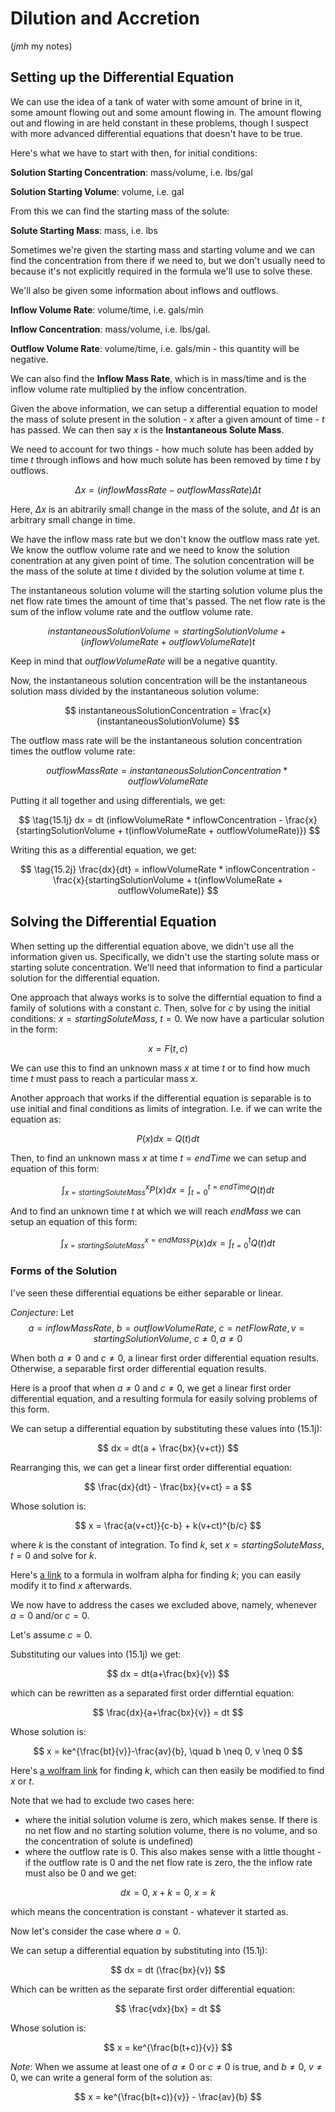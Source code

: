 # Dilution and Accretion
(*jmh* my notes)

## Setting up the Differential Equation

We can use the idea of a tank of water with some amount of brine in it, some amount flowing out and some amount flowing in. The amount flowing out and flowing in are held constant in these problems, though I suspect with more advanced differential equations that doesn't have to be true.

Here's what we have to start with then, for initial conditions:

**Solution Starting Concentration**: mass/volume, i.e. lbs/gal

**Solution Starting Volume**: volume, i.e. gal

From this we can find the starting mass of the solute:

**Solute Starting Mass**: mass, i.e. lbs

Sometimes we're given the starting mass and starting volume and we can find the concentration from there if we need to, but we don't usually need to because it's not explicitly required in the formula we'll use to solve these.

We'll also be given some information about inflows and outflows.

**Inflow Volume Rate**: volume/time, i.e. gals/min

**Inflow Concentration**: mass/volume, i.e. lbs/gal.

**Outflow Volume Rate**: volume/time, i.e. gals/min - this quantity will be negative.

We can also find the **Inflow Mass Rate**, which is in mass/time and is the inflow volume rate multiplied by the inflow concentration.

Given the above information, we can setup a differential equation to model the mass of solute present in the solution - $x$ after a given amount of time - $t$ has passed. We can then say $x$ is the **Instantaneous Solute Mass**.

We need to account for two things - how much solute has been added by time $t$ through inflows and how much solute has been removed by time $t$ by outflows.

$$ \Delta x = (inflowMassRate - outflowMassRate)\Delta t $$
  
Here, $\Delta x$ is an abitrarily small change in the mass of the solute, and $\Delta t$ is an arbitrary small change in time.

We have the inflow mass rate but we don't know the outflow mass rate yet. We know the outflow volume rate and we need to know the solution conentration at any given point of time. The solution concentration will be the mass of the solute at time $t$ divided by the solution volume at time $t$.

The instantaneous solution volume will the starting solution volume plus the net flow rate times the amount of time that's passed. The net flow rate is the sum of the inflow volume rate and the outflow volume rate.

$$instantaneousSolutionVolume = startingSolutionVolume + (inflowVolumeRate + outflowVolumeRate)t $$

Keep in mind that $outflowVolumeRate$ will be a negative quantity.

Now, the instantaneous solution concentration will be the instantaneous solution mass divided by the instantaneous solution volume:

$$ instantaneousSolutionConcentration = \frac{x}{instantaneousSolutionVolume} $$
  
The outflow mass rate will be the instantaneous solution concentration times the outflow volume rate:
  
$$ outflowMassRate = instantaneousSolutionConcentration * outflowVolumeRate $$
  
Putting it all together and using differentials, we get:

$$ \tag{15.1j} dx = dt (inflowVolumeRate * inflowConcentration - \frac{x}{startingSolutionVolume + t(inflowVolumeRate + outflowVolumeRate)}) $$

Writing this as a differential equation, we get:

$$ \tag{15.2j} \frac{dx}{dt} = inflowVolumeRate * inflowConcentration - \frac{x}{startingSolutionVolume + t(inflowVolumeRate + outflowVolumeRate)} $$

## Solving the Differential Equation
When setting up the differential equation above, we didn't use all the information given us. Specifically, we didn't use the starting solute mass or starting solute concentration. We'll need that information to find a particular solution for the differential equation.

One approach that always works is to solve the differntial equation to find a family of solutions with a constant $c$. Then, solve for $c$ by using the initial conditions: $x = startingSoluteMass$, $t = 0$. We now have a particular solution in the form:

$$ x = F(t, c) $$

We can use this to find an unknown mass $x$ at time $t$ or to find how much time $t$ must pass to reach a particular mass $x$.

Another approach that works if the differential equation is separable is to use initial and final conditions as limits of integration. I.e. if we can write the equation as:

$$ P(x)dx = Q(t)dt $$

Then, to find an unknown mass $x$ at time $t = endTime$ we can setup and equation of this form:

$$ \int_{x=startingSoluteMass}^x{P(x) dx} = \int_{t=0}^{t=endTime}{Q(t) dt} $$

And to find an unknown time $t$ at which we will reach $endMass$ we can setup an equation of this form:

$$ \int_{x=startingSoluteMass}^{x=endMass}{P(x) dx} = \int_{t=0}^{t}{Q(t) dt} $$

### Forms of the Solution

I've seen these differential equations be either separable or linear.

*Conjecture*:
Let
$$  a = inflowMassRate,~b = outflowVolumeRate,~c = netFlowRate, v= startingSolutionVolume, ~c\neq0, a\neq0 $$

When both $a \neq 0$ and $c \neq 0$, a linear first order differential equation results. Otherwise, a separable first order differential equation results.

Here is a proof that when $a \neq 0$ and $c \neq 0,$ we get a linear first order differential equation, and a resulting formula for easily solving problems of this form.

We can setup a differential equation by substituting these values into (15.1j):

$$ dx = dt(a + \frac{bx}{v+ct}) $$

Rearranging this, we can get a linear first order differential equation:

$$ \frac{dx}{dt} - \frac{bx}{v+ct} = a $$

Whose solution is:

$$ x = \frac{a(v+ct)}{c-b} + k(v+ct)^{b/c} $$

where $k$ is the constant of integration. To find $k$, set $x = startingSoluteMass$, $t = 0$ and solve for $k$.

Here's [a link](https://www.wolframalpha.com/input?i2d=true&i=x%3DDivide%5Ba*%5C%2840%29v%2Bc*t%5C%2841%29%2Cc-b%5D%2Bk*Power%5B%5C%2840%29v%2Bc*t%5C%2841%29%2CDivide%5Bb%2Cc%5D%5D%5C%2844%29+a%3D6%5C%2844%29+b%3D-2%5C%2844%29+c%3D1%5C%2844%29+v%3D100%5C%2844%29++t%3D0%5C%2844%29x%3D50) to a formula in wolfram alpha for finding $k$; you can easily modify it to find $x$ afterwards.

We now have to address the cases we excluded above, namely, whenever $a = 0$ and/or $c = 0$.

Let's assume $c = 0$.

Substituting our values into (15.1j) we get:

$$ dx = dt(a+\frac{bx}{v}) $$

which can be rewritten as a separated first order differntial equation:

$$ \frac{dx}{a+\frac{bx}{v}} = dt $$

Whose solution is:

$$ x = ke^{\frac{bt}{v}}-\frac{av}{b}, \quad b \neq 0, v \neq 0 $$

Here's [a wolfram link](https://www.wolframalpha.com/input?i2d=true&i=x%3Dk*%5C%2840%29Power%5Be%2CDivide%5Bb*t%2Cv%5D%5D%5C%2841%29-Divide%5Ba*v%2Cb%5D%5C%2844%29+a%3D4%5C%2844%29b%3D-2%5C%2844%29v%3D200%5C%2844%29t%3D0%5C%2844%29x%3D200) for finding $k$, which can then easily be modified to find $x$ or $t$.

Note that we had to exclude two cases here:
* where the initial solution volume is zero, which makes sense. If there is no net flow and no starting solution volume, there is no volume, and so the concentration of solute is undefined)
* where the outflow rate is 0. This also makes sense with a little thought - if the outflow rate is 0 and the net flow rate is zero, the the inflow rate must also be 0 and we get:

$$ dx = 0,~x+k =0,~x = k $$

which means the concentration is constant - whatever it started as.

Now let's consider the case where $a = 0$.

We can setup a differential equation by substituting into (15.1j):

$$ dx = dt (\frac{bx}{v}) $$

Which can be written as the separate first order differential equation:

$$ \frac{vdx}{bx} = dt $$

Whose solution is:

$$ x = ke^{\frac{b(t+c)}{v}} $$

*Note*: When we assume at least one of $a \neq 0$ or $c \neq 0$ is true, and $b \neq 0$, $v \neq 0$, we can write a general form of the solution as:

$$ x = ke^{\frac{b(t+c)}{v}} - \frac{av}{b} $$
